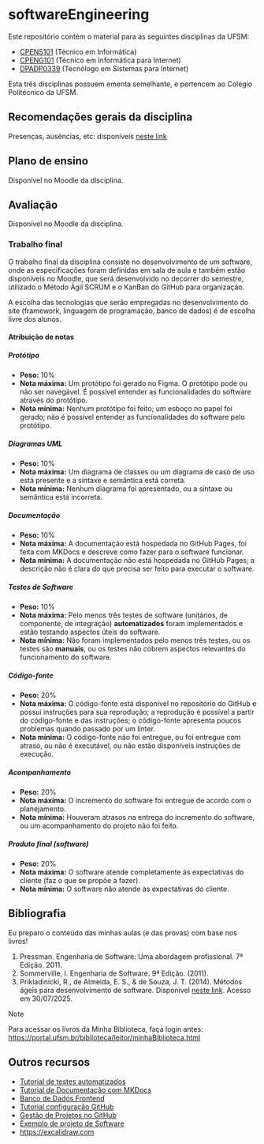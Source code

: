 # softwareEngineering

Este repositório contém o material para as seguintes disciplinas da UFSM:

* [CPENS101](https://www.ufsm.br/ementario/disciplinas/CPENS101) (Técnico em Informática)
* [CPENG101](https://www.ufsm.br/ementario/disciplinas/CPENG101) (Técnico em Informática para Internet)
* [DPADP0339](https://www.ufsm.br/ementario/disciplinas/DPADP0339) (Tecnólogo em Sistemas para Internet)

Esta três disciplinas possuem ementa semelhante, e pertencem ao Colégio Politécnico da UFSM.

## Recomendações gerais da disciplina

Presenças, ausências, etc: disponíveis 
[neste link](https://docs.google.com/presentation/d/1bHykClUIJPrOoPREE4c37xTbvhiOyc1jgmfkjM9PfQE/edit?usp=sharing)

## Plano de ensino

Disponível no Moodle da disciplina.

## Avaliação

Disponível no Moodle da disciplina.

### Trabalho final

O trabalho final da disciplina consiste no desenvolvimento de um software, onde as especificações foram definidas em 
sala de aula e também estão disponíveis no Moodle, que será desenvolvido no decorrer do semestre, 
utilizado o Método Ágil SCRUM e o KanBan do GitHub para organização.

A escolha das tecnologias que serão empregadas no desenvolvimento do site (framework, linguagem de programação, 
banco de dados) é de escolha livre dos alunos.

#### Atribuição de notas

##### Protótipo

* **Peso:** 10%
* **Nota máxima:** Um protótipo foi gerado no Figma. O protótipo pode ou não ser navegável. É possível entender as 
  funcionalidades do software através do protótipo. 
* **Nota mínima:** Nenhum protótipo foi feito; um esboço no papel foi gerado; não é possível entender as funcionalidades 
  do software pelo protótipo.

##### Diagramas UML

* **Peso:** 10%
* **Nota máxima:** Um diagrama de classes ou um diagrama de caso de uso está presente e a sintaxe e semântica está correta. 
* **Nota mínima:** Nenhum diagrama foi apresentado, ou a sintaxe ou semântica está incorreta.

##### Documentação

* **Peso:** 10%
* **Nota máxima:** A documentação está hospedada no GitHub Pages, foi feita com MKDocs e descreve como fazer para o
  software funcionar.
* **Nota mínima:** A documentação não está hospedada no GitHub Pages; a descrição não é clara do que precisa ser feito
  para executar o software.

##### Testes de Software

* **Peso:** 10%
* **Nota máxima:** Pelo menos três testes de software (unitários, de componente, de integração) **automatizados** foram
  implementados e estão testando aspectos úteis do software.
* **Nota mínima:** Não foram implementados pelo menos três testes, ou os testes são **manuais**, ou os testes não cobrem
  aspectos relevantes do funcionamento do software.

##### Código-fonte

* **Peso:** 20%
* **Nota máxima:** O código-fonte está disponível no repositório do GitHub e possui instruções para sua reprodução; a 
  reprodução é possível a partir do código-fonte e das instruções; o código-fonte apresenta poucos problemas quando
  passado por um linter.
* **Nota mínima:** O código-fonte não foi entregue, ou foi entregue com atraso, ou não é executável, ou não estão 
  disponíveis instruções de execução.

##### Acompanhamento

* **Peso:** 20%
* **Nota máxima:** O incremento do software foi entregue de acordo com o planejamento. 
* **Nota mínima:** Houveram atrasos na entrega do incremento do software, ou um acompanhamento do projeto não foi feito.

##### Produto final (software)

* **Peso:** 20%
* **Nota máxima:** O software atende completamente às expectativas do cliente (faz o que se propõe a fazer). 
* **Nota mínima:** O software não atende às expectativas do cliente.

## Bibliografia

Eu preparo o conteúdo das minhas aulas (e das provas) com base nos livros!

1. Pressman. Engenharia de Software: Uma abordagem profissional. 7ª Edição. 2011.
2. Sommerville, I. Engenharia de Software. 9ª Edição. (2011).
3. Prikladinicki, R., de Almeida, E. S., & de Souza, J. T. (2014). Métodos ágeis para desenvolvimento de software. 
   Disponível [neste link](https://integrada.minhabiblioteca.com.br/reader/books/9788582602089). Acesso em 30/07/2025.

> [!NOTE]
> Para acessar os livros da Minha Biblioteca, faça login antes: https://portal.ufsm.br/biblioteca/leitor/minhaBiblioteca.html

## Outros recursos

* [Tutorial de testes automatizados](https://github.com/CTISM-Prof-Henry/softwareTesting)
* [Tutorial de Documentação com MKDocs](https://github.com/CTISM-Prof-Henry/docsTutorial)
* [Banco de Dados Frontend](https://github.com/CTISM-Prof-Henry/indexedDB)
* [Tutorial configuração GitHub](https://docs.google.com/presentation/d/1JtJM38hLLYEJfo3QtYNRS3s0HGgA4PkT)
* [Gestão de Projetos no GitHub](https://docs.google.com/presentation/d/1Ne7fYNrFPpXlzBTle5jOIbylwRhYKOqo/edit?usp=sharing&ouid=104461789119995870811&rtpof=true&sd=true)
* [Exemplo de projeto de Software](https://github.com/CTISM-Prof-Henry/exemplo-projeto-software)
* https://excalidraw.com

